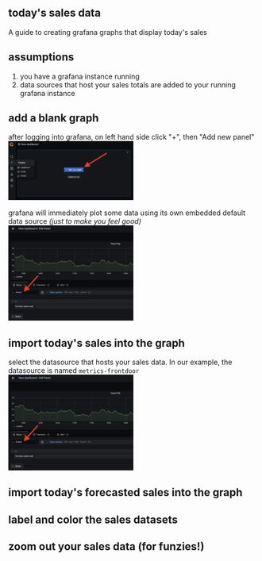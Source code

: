 ## today's sales data

A guide to creating grafana graphs that display today's sales

## assumptions

1)  you have a grafana instance running
2)  data sources that host your sales totals are added to your running grafana instance 

## add a blank graph

after logging into grafana, on left hand side click "+", then "Add new panel" 
<img src="/images/add-blank-graph.png" width=50% height=50%>

grafana will immediately plot some data using its own embedded default data source _(just to make you feel good)_
<img src="/images/default-datasource.png" width=50% height=50%>

## import today's sales into the graph

select the datasource that hosts your sales data. In our example, the datasource is named `metrics-frontdoor`
<img src="/images/default-datasource.png" width=50% height=50%>


## import today's forecasted sales into the graph

## label and color the sales datasets

## zoom out your sales data (for funzies!) 

